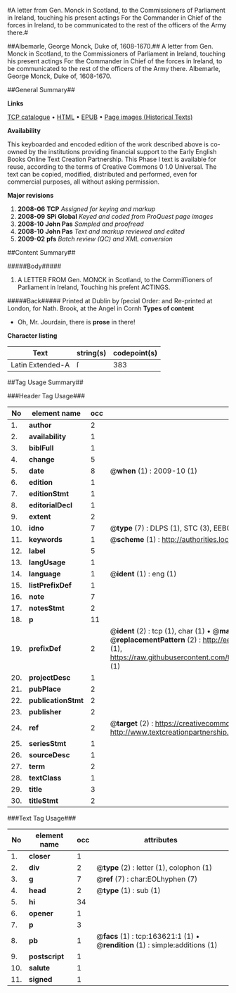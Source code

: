 #A letter from Gen. Monck in Scotland, to the Commissioners of Parliament in Ireland, touching his present actings For the Commander in Chief of the forces in Ireland, to be communicated to the rest of the officers of the Army there.#

##Albemarle, George Monck, Duke of, 1608-1670.##
A letter from Gen. Monck in Scotland, to the Commissioners of Parliament in Ireland, touching his present actings For the Commander in Chief of the forces in Ireland, to be communicated to the rest of the officers of the Army there.
Albemarle, George Monck, Duke of, 1608-1670.

##General Summary##

**Links**

[TCP catalogue](http://www.ota.ox.ac.uk/tcp/)  • 
[HTML](http://tei.it.ox.ac.uk/tcp/Texts-HTML/free/A76/A76004.html)  • 
[EPUB](http://tei.it.ox.ac.uk/tcp/Texts-EPUB/free/A76/A76004.epub) • 
[Page images (Historical Texts)](https://data.historicaltexts.jisc.ac.uk/view?pubId=eebo-99870138e&pageId=eebo-99870138e-163621-1)

**Availability**

This keyboarded and encoded edition of the
	       work described above is co-owned by the institutions
	       providing financial support to the Early English Books
	       Online Text Creation Partnership. This Phase I text is
	       available for reuse, according to the terms of Creative
	       Commons 0 1.0 Universal. The text can be copied,
	       modified, distributed and performed, even for
	       commercial purposes, all without asking permission.

**Major revisions**

1. __2008-06__ __TCP__ *Assigned for keying and markup*
1. __2008-09__ __SPi Global__ *Keyed and coded from ProQuest page images*
1. __2008-10__ __John Pas__ *Sampled and proofread*
1. __2008-10__ __John Pas__ *Text and markup reviewed and edited*
1. __2009-02__ __pfs__ *Batch review (QC) and XML conversion*

##Content Summary##

#####Body#####

1. A LETTER FROM Gen. MONCK in Scotland, to the Commiſſioners of Parliament in Ireland, Touching his preſent ACTINGS.

#####Back#####
Printed at Dublin by ſpecial Order: and Re-printed at London, for Nath. Brook, at the Angel in Cornh
**Types of content**

  * Oh, Mr. Jourdain, there is **prose** in there!

**Character listing**


|Text|string(s)|codepoint(s)|
|---|---|---|
|Latin Extended-A|ſ|383|

##Tag Usage Summary##

###Header Tag Usage###

|No|element name|occ|attributes|
|---|---|---|---|
|1.|__author__|2||
|2.|__availability__|1||
|3.|__biblFull__|1||
|4.|__change__|5||
|5.|__date__|8| @__when__ (1) : 2009-10 (1)|
|6.|__edition__|1||
|7.|__editionStmt__|1||
|8.|__editorialDecl__|1||
|9.|__extent__|2||
|10.|__idno__|7| @__type__ (7) : DLPS (1), STC (3), EEBO-CITATION (1), PROQUEST (1), VID (1)|
|11.|__keywords__|1| @__scheme__ (1) : http://authorities.loc.gov/ (1)|
|12.|__label__|5||
|13.|__langUsage__|1||
|14.|__language__|1| @__ident__ (1) : eng (1)|
|15.|__listPrefixDef__|1||
|16.|__note__|7||
|17.|__notesStmt__|2||
|18.|__p__|11||
|19.|__prefixDef__|2| @__ident__ (2) : tcp (1), char (1)  •  @__matchPattern__ (2) : ([0-9\-]+):([0-9IVX]+) (1), (.+) (1)  •  @__replacementPattern__ (2) : http://eebo.chadwyck.com/downloadtiff?vid=$1&page=$2 (1), https://raw.githubusercontent.com/textcreationpartnership/Texts/master/tcpchars.xml#$1 (1)|
|20.|__projectDesc__|1||
|21.|__pubPlace__|2||
|22.|__publicationStmt__|2||
|23.|__publisher__|2||
|24.|__ref__|2| @__target__ (2) : https://creativecommons.org/publicdomain/zero/1.0/ (1), http://www.textcreationpartnership.org/docs/. (1)|
|25.|__seriesStmt__|1||
|26.|__sourceDesc__|1||
|27.|__term__|2||
|28.|__textClass__|1||
|29.|__title__|3||
|30.|__titleStmt__|2||


###Text Tag Usage###

|No|element name|occ|attributes|
|---|---|---|---|
|1.|__closer__|1||
|2.|__div__|2| @__type__ (2) : letter (1), colophon (1)|
|3.|__g__|7| @__ref__ (7) : char:EOLhyphen (7)|
|4.|__head__|2| @__type__ (1) : sub (1)|
|5.|__hi__|34||
|6.|__opener__|1||
|7.|__p__|3||
|8.|__pb__|1| @__facs__ (1) : tcp:163621:1 (1)  •  @__rendition__ (1) : simple:additions (1)|
|9.|__postscript__|1||
|10.|__salute__|1||
|11.|__signed__|1||
